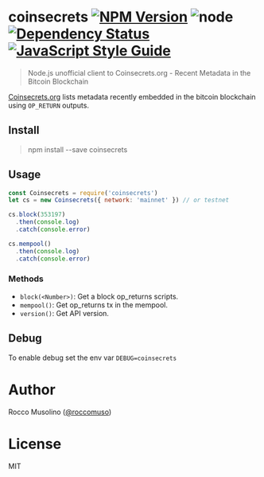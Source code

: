 # coinsecrets [![NPM Version](https://img.shields.io/npm/v/coinsecrets.svg)](https://www.npmjs.com/package/coinsecrets) ![node](https://img.shields.io/node/v/coinsecrets.svg) [![Dependency Status](https://david-dm.org/roccomuso/coinsecrets.png)](https://david-dm.org/roccomuso/coinsecrets) [![JavaScript Style Guide](https://img.shields.io/badge/code_style-standard-brightgreen.svg)](https://standardjs.com)

> Node.js unofficial client to Coinsecrets.org - Recent Metadata in the Bitcoin Blockchain

[Coinsecrets.org](https://coinsecrets.org) lists metadata recently embedded in the bitcoin blockchain using `OP_RETURN` outputs.

## Install

> npm install --save coinsecrets

## Usage

```javascript
const Coinsecrets = require('coinsecrets')
let cs = new Coinsecrets({ network: 'mainnet' }) // or testnet

cs.block(353197)
  .then(console.log)
  .catch(console.error)

cs.mempool()
  .then(console.log)
  .catch(console.error)

```

### Methods

- `block(<Number>)`: Get a block op_returns scripts.
- `mempool()`: Get op_returns tx in the mempool.
- `version()`: Get API version.

## Debug

To enable debug set the env var `DEBUG=coinsecrets`

# Author

Rocco Musolino ([@roccomuso](https://twitter.com/roccomuso))

# License

MIT
